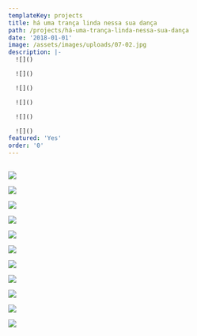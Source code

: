 ```yaml
---
templateKey: projects
title: há uma trança linda nessa sua dança
path: /projects/há-uma-trança-linda-nessa-sua-dança
date: '2018-01-01'
image: /assets/images/uploads/07-02.jpg
description: |-
  ![]()

  ![]()

  ![]()

  ![]()

  ![]()

  ![]()
featured: 'Yes'
order: '0'
---
```

## 

![](/assets/images/uploads/07-01.jpg)

![](/assets/images/uploads/07-02.jpg)

![](/assets/images/uploads/07-03.jpg)

![](/assets/images/uploads/07-04.jpg)

![](/assets/images/uploads/07-05.jpg)

![](/assets/images/uploads/07-06.jpg)

![](/assets/images/uploads/07-07.jpg)

![](/assets/images/uploads/07-08.jpg)

![](/assets/images/uploads/07-09.jpg)

![](/assets/images/uploads/07-10.jpg)

![](/assets/images/uploads/07-011.jpg)

![]()

![]()

![]()

![]()

![]()
